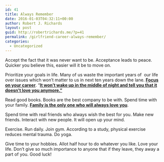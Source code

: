 ```yaml
---
id: 41
title: Always Remember
date: 2016-01-03T04:32:11+00:00
author: Robert J. Richards
layout: post
guid: http://robertrichards.me/?p=41
permalink: /girlfriend-career-always-remember/
categories:
  - Uncategorized
---
```

Accept the fact that it was never want to be. Acceptance leads to peace. Quicker you believe this, easier will it be to move on.

Prioritize your goals in life. Many of us waste the important years of  our life over issues which won&#8217;t matter to us in next ten years down the lane. **<span style="text-decoration: underline;">Focus on your career</span>**. &#8220;**<span style="text-decoration: underline;">It won&#8217;t wake up in the middle of night and tell you that it doesn&#8217;t love you anymore.&#8221;</span>**<!--more-->

Read good books. Books are the best company to be with. Spend time with your family. **<span style="text-decoration: underline;">Family is the only one who will always love you</span>**.

Spend time with real friends who always wish the best for you. Make new friends. Interact with new people. It will open up your mind.

Exercise. Run daily. Join gym. According to a study, physical exercise reduces mental trauma. Do yoga.

Give time to your hobbies. Allot half hour to do whatever you like. Love your life. Don&#8217;t give so much importance to anyone that if they leave, they away a part of you. Good luck!
